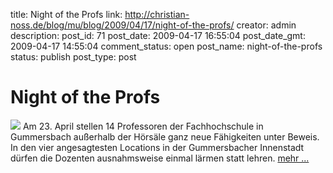 title: Night of the Profs
link: http://christian-noss.de/blog/mu/blog/2009/04/17/night-of-the-profs/
creator: admin
description: 
post_id: 71
post_date: 2009-04-17 16:55:04
post_date_gmt: 2009-04-17 14:55:04
comment_status: open
post_name: night-of-the-profs
status: publish
post_type: post

# Night of the Profs

[![](files/2009/04/logo_nightoftheprofs_trans-300x109.jpg)](http://christian-noss.de/blog/mu/files/2009/04/logo_nightoftheprofs_trans.jpg) Am 23. April stellen 14 Professoren der Fachhochschule in Gummersbach außerhalb der Hörsäle ganz neue Fähigkeiten unter Beweis. In den vier angesagtesten Locations in der Gummersbacher Innenstadt dürfen die Dozenten ausnahmsweise einmal lärmen statt lehren. [mehr ...](http://night-of-the-profs-gm.niehl.com/start/de/index.php)